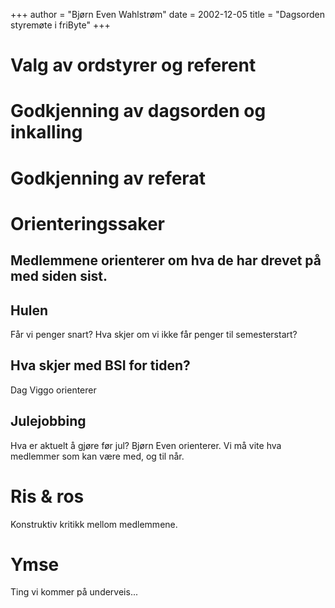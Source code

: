 +++
author = "Bjørn Even Wahlstrøm"
date = 2002-12-05
title = "Dagsorden styremøte i friByte"
+++

# Valg av ordstyrer og referent

# Godkjenning av dagsorden og inkalling

# Godkjenning av referat

# Orienteringssaker

## Medlemmene orienterer om hva de har drevet på med siden sist.

## Hulen

Får vi penger snart? Hva skjer om vi ikke får penger til semesterstart?

## Hva skjer med BSI for tiden?

Dag Viggo orienterer

## Julejobbing

Hva er aktuelt å gjøre før jul? Bjørn Even orienterer. Vi må vite hva
medlemmer som kan være med, og til når.

# Ris & ros

Konstruktiv kritikk mellom medlemmene.

# Ymse

Ting vi kommer på underveis\...
